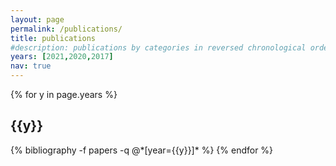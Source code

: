```yaml
---
layout: page
permalink: /publications/
title: publications
#description: publications by categories in reversed chronological order. generated by jekyll-scholar.
years: [2021,2020,2017]
nav: true
---
```


<div class="publications">

{% for y in page.years %}
  <h2 class="year">{{y}}</h2>
  {% bibliography -f papers -q @*[year={{y}}]* %}
{% endfor %}

</div>
